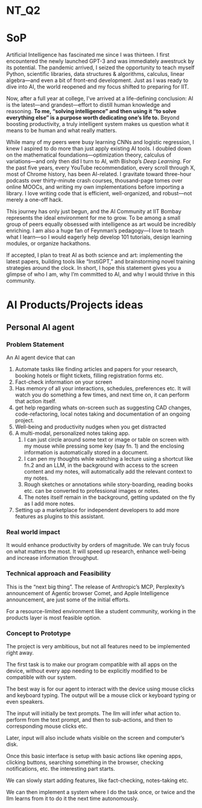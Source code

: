 # NT_Q2

# SoP

Artificial Intelligence has fascinated me since I was thirteen. I first encountered the newly launched GPT-3 and was immediately awestruck by its potential. The pandemic arrived, I seized the opportunity to teach myself Python, scientific libraries, data structures & algorithms, calculus, linear algebra—and even a bit of front-end development. Just as I was ready to dive into AI, the world reopened and my focus shifted to preparing for IIT.

Now, after a full year at college, I’ve arrived at a life-defining conclusion: AI is the latest—and grandest—effort to distill human knowledge and reasoning. **To me, “solving intelligence” and then using it “to solve everything else” is a purpose worth dedicating one’s life to.** Beyond boosting productivity, a truly intelligent system makes us question what it means to be human and what really matters.

While many of my peers were busy learning CNNs and logistic regression, I knew I aspired to do more than just apply existing AI tools. I doubled down on the mathematical foundations—optimization theory, calculus of variations—and only then did I turn to AI, with Bishop’s *Deep Learning*. For the past five years, every YouTube recommendation, every scroll through X, most of Chrome history, has been AI-related. I gravitate toward three-hour podcasts over thirty-minute crash courses, thousand-page tomes over online MOOCs, and writing my own implementations before importing a library. I love writing code that is efficient, well-organized, and robust—not merely a one-off hack.

This journey has only just begun, and the AI Community at IIT Bombay represents the ideal environment for me to grow. To be among a small group of peers equally obsessed with intelligence as art would be incredibly enriching. I am also a huge fan of Feynman’s pedagogy—I love to teach what I learn—so I would eagerly help develop 101 tutorials, design learning modules, or organize hackathons.

If accepted, I plan to treat AI as both science and art: implementing the latest papers, building tools like “InstiGPT,” and brainstorming novel training strategies around the clock. In short, I hope this statement gives you a glimpse of who I am, why I’m committed to AI, and why I would thrive in this community.

# AI Products/Projects ideas

## Personal AI agent

### Problem Statement

An AI agent device that can

1. Automate tasks like finding articles and papers for your research, booking hotels or flight tickets, filling registration forms etc.
2. Fact-check information on your screen
3. Has memory of all your interactions, schedules, preferences etc. It will watch you do something a few times, and next time on, it can perform that action itself.
4.  get help regarding whats on-screen such as suggesting CAD changes, code-refactoring, local notes taking and documentation of an ongoing project.
5. Well-being and productivity nudges when you get distracted
6. A multi-modal, personalized notes taking app. 
    1. I can just circle around some text or image or table on screen with my mouse while pressing some key (say fn. 1) and the enclosing information is automatically stored in a document. 
    2. I can pen my thoughts while watching a lecture using a shortcut like fn.2 and an LLM, in the background with access to the screen content and my notes, will automatically add the relevant context to my notes. 
    3. Rough sketches or annotations while story-boarding, reading books etc.  can be converted to professional images or notes. 
    4. The notes itself remain in the background, getting updated on the fly as I add more notes.
7. Setting up a marketplace for independent developers to add more features as plugins to this assistant.

### Real world impact

It would enhance productivity by orders of magnitude. We can truly focus on what matters the most. It will speed up research, enhance well-being and increase information throughput. 

### Technical approach and Feasibility

This is the “next big thing”. The release of Anthropic’s MCP, Perplexity’s announcement of Agentic browser Comet, and Apple Intelligence announcement, are just some of the initial efforts. 

For a resource-limited environment like a student community, working in the products layer is most feasible option. 

### Concept to Prototype

The project is very ambitious, but not all features need to be implemented right away. 

The first task is to make our program compatible with all apps on the device, without every app needing to be explicitly modified to be compatible with our system. 

The best way is for our agent to interact with the device using mouse clicks and keyboard typing. The output will be a mouse click or keyboard typing or even speakers. 

The input will initially be text prompts. The llm will infer what action to. perform from the text prompt, and then to sub-actions, and then to corresponding mouse clicks etc. 

Later, input will also include whats visible on the screen and computer’s disk.

Once this basic interface is setup with basic actions like opening apps, clicking buttons, searching something in the browser, checking notifications, etc. the interesting part starts.

We can slowly start adding features, like fact-checking, notes-taking etc. 

We can then implement a system where I do the task once, or twice and the llm learns from it to do it the next time autonomously.